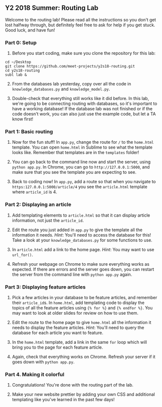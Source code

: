 ## Y2 2018 Summer: Routing Lab

Welcome to the routing lab! Please read all the instructions so you don't
get lost halfway through, but definitely feel free to ask for help if you
get stuck. Good luck, and have fun!

### Part 0: Setup

1. Before you start coding, make sure you clone the repository for this lab:
```
cd ~/Desktop
git clone https://github.com/meet-projects/y2s18-routing.git
cd y2s18-routing
subl lab &
```

2. From the databases lab yesterday, copy over all the code in
`knowledge_databases.py` and `knowledge_model.py`.

3. Double-check that everything still works like it did before.
In this lab, we're going to be connecting routing with databases,
so it's important to have a working database! If the database lab
was not finished or if the code doesn't work, you can also just
use the example code, but let a TA know first!

### Part 1: Basic routing

1. Now for the fun stuff! In `app.py`, change the route for `/` to the
`home.html` template. You can open `home.html` in Sublime to see what the
template looks like. Remember that templates are in the `templates` folder!

2. You can go back to the command line now and start the server, using 
`python app.py`. In Chrome, you can go to `http://127.0.0.1:5000`,
and make sure that you see the template you are expecting to see.

3. Back to coding now! In `app.py`, add a route so that when you navigate to
`https:127.0.0.1:5000/article/4` you see the `article.html` template where
`article_id` is 4.

### Part 2: Displaying an article

1. Add templating elements to `article.html` so that it can display
article information, not just the `article_id`.

2. Edit the route you just added in `app.py` to give the
template all the information it needs. *Hint*: You'll need to access the
database for this! Take a look at your `knowledge_databases.py` for some
functions to use.

3. In `article.html` add a link to the home page. *Hint*: You may want to
use `url_for()`.

4. Refresh your webpage on Chrome to make sure everything works as expected.
If there are errors and the server goes down, you can restart the server
from the command line with `python app.py` again.

### Part 3: Displaying feature articles

1. Pick a few articles in your database to be feature articles, and remember
their `article_id`s. In `home.html`, add templating code to display the
topics of all the feature articles using `{% for %}` and `{% endfor %}`.
You may want to look at older slides for review on how to use them.

2. Edit the route to the home page to give `home.html` all the information it
needs to display the feature articles. *Hint*: You'll need to query the
database for each article you want to feature.

3. In the `home.html` template, add a link in the same `for` loop which will
bring you to the page for each feature article.

4. Again, check that everything works on Chrome. Refresh your server if it
goes down with `python app.py`.

### Part 4. Making it colorful

1. Congratulations! You're done with the routing part of the lab.

2. Make your new website prettier by adding your own CSS and additional
templating like you've learned in the past few days!

